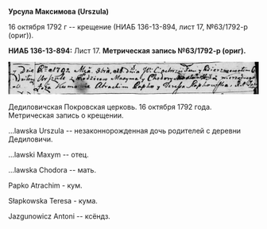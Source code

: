 **Урсула Максимова (Urszula)**

16 октября 1792 г -- крещение (НИАБ 136-13-894, лист 17, №63/1792-р
(ориг)).

**НИАБ 136-13-894:** Лист 17. **Метрическая запись №63/1792-р (ориг).**

![](./media/4ac127169665abe51e1f18f0e7bb4ecfe52d5a91.png)

Дедиловичская Покровская церковь. 16 октября 1792 года. Метрическая
запись о крещении.

\...lawska Urszula -- незаконнорожденная дочь родителей с деревни
Дедиловичи.

\...lawski Maxym -- отец.

\...lawska Chodora -- мать.

Papko Atrachim - кум.

Słapkowska Teresa - кума.

Jazgunowicz Antoni -- ксёндз.
